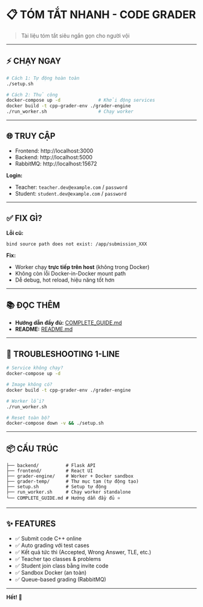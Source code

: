 # 📋 TÓM TẮT NHANH - CODE GRADER

> Tài liệu tóm tắt siêu ngắn gọn cho người vội

---

## ⚡ CHẠY NGAY

```bash
# Cách 1: Tự động hoàn toàn
./setup.sh

# Cách 2: Thủ công
docker-compose up -d              # Khởi động services
docker build -t cpp-grader-env ./grader-engine
./run_worker.sh                   # Chạy worker
```

---

## 🌐 TRUY CẬP

- Frontend: http://localhost:3000
- Backend: http://localhost:5000
- RabbitMQ: http://localhost:15672

**Login:**
- Teacher: `teacher.dev@example.com` / `password`
- Student: `student.dev@example.com` / `password`

---

## ✅ FIX GÌ?

**Lỗi cũ:**
```
bind source path does not exist: /app/submission_XXX
```

**Fix:**
- Worker chạy **trực tiếp trên host** (không trong Docker)
- Không còn lỗi Docker-in-Docker mount path
- Dễ debug, hot reload, hiệu năng tốt hơn

---

## 📚 ĐỌC THÊM

- **Hướng dẫn đầy đủ:** [COMPLETE_GUIDE.md](./COMPLETE_GUIDE.md)
- **README:** [README.md](./README.md)

---

## 🔧 TROUBLESHOOTING 1-LINE

```bash
# Service không chạy?
docker-compose up -d

# Image không có?
docker build -t cpp-grader-env ./grader-engine

# Worker lỗi?
./run_worker.sh

# Reset toàn bộ?
docker-compose down -v && ./setup.sh
```

---

## 📦 CẤU TRÚC

```
├── backend/          # Flask API
├── frontend/         # React UI
├── grader-engine/    # Worker + Docker sandbox
├── grader-temp/      # Thư mục tạm (tự động tạo)
├── setup.sh          # Setup tự động
├── run_worker.sh     # Chạy worker standalone
└── COMPLETE_GUIDE.md # Hướng dẫn đầy đủ ⭐
```

---

## ✨ FEATURES

- ✅ Submit code C++ online
- ✅ Auto grading với test cases
- ✅ Kết quả tức thì (Accepted, Wrong Answer, TLE, etc.)
- ✅ Teacher tạo classes & problems
- ✅ Student join class bằng invite code
- ✅ Sandbox Docker (an toàn)
- ✅ Queue-based grading (RabbitMQ)

---

**Hết!** 🎉
